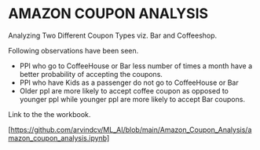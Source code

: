 # AMAZON COUPON ANALYSIS

Analyzing Two Different Coupon Types viz. Bar and Coffeeshop. 

Following observations have been seen.
- PPl who go to CoffeeHouse or Bar less number of times a month have a better probability of accepting the coupons.
- PPl who have Kids as a passenger do not go to CoffeeHouse or Bar
- Older ppl are more likely to accept coffee coupon as opposed to  younger ppl while younger ppl are more likely to accept Bar coupons.

Link to the the workbook.

[https://github.com/arvindcv/ML_AI/blob/main/Amazon_Coupon_Analysis/amazon_coupon_analysis.ipynb]
